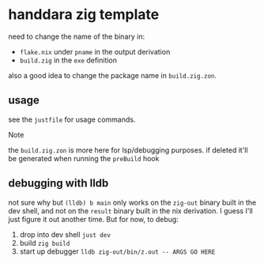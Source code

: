 # handdara zig template

need to change the name of the binary in:
-   `flake.nix` under `pname` in the output derivation
-   `build.zig` in the `exe` definition

also a good idea to change the package name in `build.zig.zon`.

## usage

see the `justfile` for usage commands.

> [!NOTE]
> the `build.zig.zon` is more here for lsp/debugging purposes. if deleted it'll be generated when
> running the `preBuild` hook

## debugging with lldb

not sure why but `(lldb) b main` only works on the `zig-out` binary built in the dev shell, and not
on the `result` binary built in the nix derivation. I guess I'll just figure it out another time. But
for now, to debug:

1.  drop into dev shell `just dev`
2.  build `zig build`
3.  start up debugger `lldb zig-out/bin/z.out -- ARGS GO HERE`

